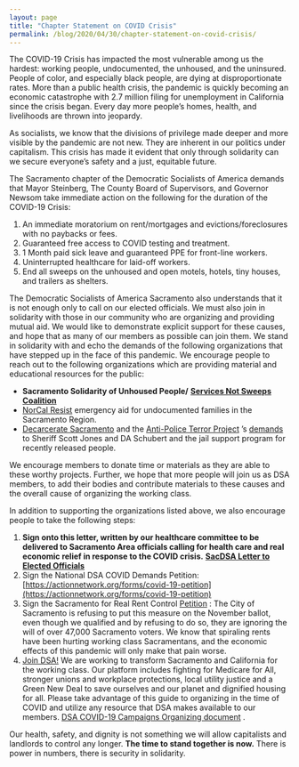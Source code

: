 ```yaml
---
layout: page
title: "Chapter Statement on COVID Crisis"
permalink: /blog/2020/04/30/chapter-statement-on-covid-crisis/
---
```


The COVID-19 Crisis has impacted the most vulnerable among us the hardest: working people, undocumented, the unhoused, and the uninsured. People of color, and especially black people, are dying at disproportionate rates. More than a public health crisis, the pandemic is quickly becoming an economic catastrophe with 2.7 million filing for unemployment in California since the crisis began. Every day more people’s homes, health, and livelihoods are thrown into jeopardy.

As socialists, we know that the divisions of privilege made deeper and more visible by the pandemic are not new. They are inherent in our politics under capitalism. This crisis has made it evident that only through solidarity can we secure everyone’s safety and a just, equitable future.

The Sacramento chapter of the Democratic Socialists of America demands that Mayor Steinberg, The County Board of Supervisors, and Governor Newsom take immediate action on the following for the duration of the COVID-19 Crisis:

1. An immediate moratorium on rent/mortgages and evictions/foreclosures with no paybacks or fees.
2. Guaranteed free access to COVID testing and treatment.
3. 1 Month paid sick leave and guaranteed PPE for front-line workers.
4. Uninterrupted healthcare for laid-off workers.
5. End all sweeps on the unhoused and open motels, hotels, tiny houses, and trailers as shelters.

The Democratic Socialists of America Sacramento also understands that it is not enough only to call on our elected officials. We must also join in solidarity with those in our community who are organizing and providing mutual aid. We would like to demonstrate explicit support for these causes, and hope that as many of our members as possible can join them. We stand in solidarity with and echo the demands of the following organizations that have stepped up in the face of this pandemic. We encourage people to reach out to the following organizations which are providing material and educational resources for the public:

* **Sacramento Solidarity of Unhoused People/** [<strong>Services Not Sweeps Coalition</strong>](https://wraphome.org/2020/03/26/sacramento-services-not-sweeps-coalition-ssnsc-demands/)
* [NorCal Resist](https://www.norcalresist.org/) emergency aid for undocumented families in the Sacramento Region.
* [Decarcerate Sacramento](https://www.facebook.com/DecarcerateSacramento/) and the [Anti-Police Terror Project](https://www.facebook.com/antipoliceterrorprojectsac/) ’s [demands](https://www.facebook.com/DecarcerateSacramento/photos/pcb.235570234471988/235570161138662/?type=3&theater) to Sheriff Scott Jones and DA Schubert and the jail support program for recently released people.

We encourage members to donate time or materials as they are able to these worthy projects. Further, we hope that more people will join us as DSA members, to add their bodies and contribute materials to these causes and the overall cause of organizing the working class.

In addition to supporting the organizations listed above, we also encourage people to take the following steps:

1. **Sign onto this letter, written by our healthcare committee to be delivered to Sacramento Area officials calling for health care and real economic relief in response to the COVID crisis.** [<strong>SacDSA Letter to Elected Officials</strong>](https://bit.ly/covidlettersac)
2. Sign the National DSA COVID Demands Petition: [https://actionnetwork.org/forms/covid-19-petition](https://actionnetwork.org/forms/covid-19-petition)
3. Sign the Sacramento for Real Rent Control [Petition](https://actionnetwork.org/petitions/put-real-rent-control-on-the-ballot?clear_id=true&source=direct_link) : The City of Sacramento is refusing to put this measure on the November ballot, even though we qualified and by refusing to do so, they are ignoring the will of over 47,000 Sacramento voters. We know that spiraling rents have been hurting working class Sacramentans, and the economic effects of this pandemic will only make that pain worse.
4. [Join DSA!](https://act.dsausa.org/donate/membership_redesign/) We are working to transform Sacramento and California for the working class. Our platform includes fighting for Medicare for All, stronger unions and workplace protections, local utility justice and a Green New Deal to save ourselves and our planet and dignified housing for all. Please take advantage of this guide to organizing in the time of COVID and utilize any resource that DSA makes available to our members. [DSA COVID-19 Campaigns Organizing document](https://drive.google.com/file/d/15Bz_gQGvPVl50L-DMA_cFaQVZ-HyU56-/view) .

Our health, safety, and dignity is not something we will allow capitalists and landlords to control any longer. **The time to stand together is now.** There is power in numbers, there is security in solidarity.
